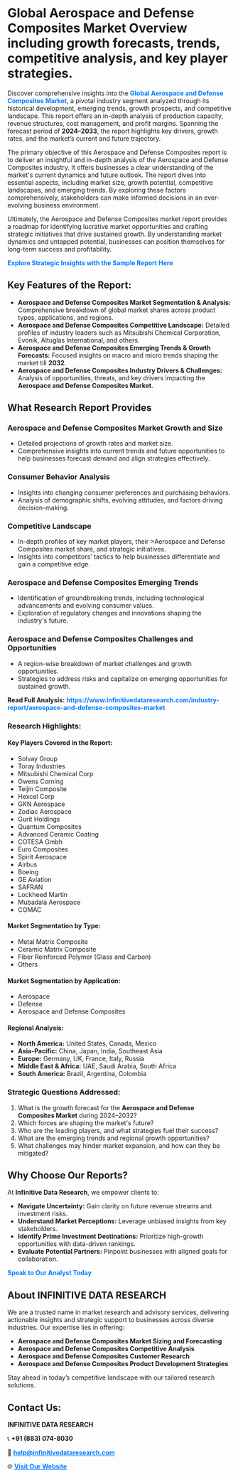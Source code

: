 <h1>Global Aerospace and Defense Composites Market Overview including growth forecasts, trends, competitive analysis, and key player strategies.</h1>
<p>
Discover comprehensive insights into the 
<a href="https://www.infinitivedataresearch.com/industry-report/aerospace-and-defense-composites-market" rel="dofollow" style="color: #007BFF; text-decoration: none;"><strong>Global Aerospace and Defense Composites Market</strong></a>, a pivotal industry segment analyzed through its historical development, emerging trends, growth prospects, and competitive landscape. This report offers an in-depth analysis of production capacity, revenue structures, cost management, and profit margins. Spanning the forecast period of <strong>2024–2033</strong>, the report highlights key drivers, growth rates, and the market’s current and future trajectory.
</p>
<p>
The primary objective of this Aerospace and Defense Composites report is to deliver an insightful and in-depth analysis of the Aerospace and Defense Composites industry. It offers businesses a clear understanding of the market's current dynamics and future outlook. The report dives into essential aspects, including market size, growth potential, competitive landscapes, and emerging trends. By exploring these factors comprehensively, stakeholders can make informed decisions in an ever-evolving business environment.
</p>
<p>
Ultimately, the Aerospace and Defense Composites market report provides a roadmap for identifying lucrative market opportunities and crafting strategic initiatives that drive sustained growth. By understanding market dynamics and untapped potential, businesses can position themselves for long-term success and profitability.
</p>
<p>
<a href="https://www.infinitivedataresearch.com/request-sample/reportId=110272" style="color: #007BFF; text-decoration: none;"><strong>Explore Strategic Insights with the Sample Report Here</strong></a>
</p>

<h2>Key Features of the Report:</h2>
<ul>
<li><strong>Aerospace and Defense Composites Market Segmentation & Analysis:</strong> Comprehensive breakdown of global market shares across product types, applications, and regions.</li>
<li><strong>Aerospace and Defense Composites Competitive Landscape:</strong> Detailed profiles of industry leaders such as Mitsubishi Chemical Corporation, Evonik, Altuglas International, and others.</li>
<li><strong>Aerospace and Defense Composites Emerging Trends & Growth Forecasts:</strong> Focused insights on macro and micro trends shaping the market till <strong>2032</strong>.</li>
<li><strong>Aerospace and Defense Composites Industry Drivers & Challenges:</strong> Analysis of opportunities, threats, and key drivers impacting the <strong>Aerospace and Defense Composites Market</strong>.</li>
</ul>

<h2>What Research Report Provides</h2>
<h3>Aerospace and Defense Composites Market Growth and Size</h3>
<ul>
<li>Detailed projections of growth rates and market size.</li>
<li>Comprehensive insights into current trends and future opportunities to help businesses forecast demand and align strategies effectively.</li>
</ul>

<h3>Consumer Behavior Analysis</h3>
<ul>
<li>Insights into changing consumer preferences and purchasing behaviors.</li>
<li>Analysis of demographic shifts, evolving attitudes, and factors driving decision-making.</li>
</ul>

<h3>Competitive Landscape</h3>
<ul>
<li>In-depth profiles of key market players, their >Aerospace and Defense Composites market share, and strategic initiatives.</li>
<li>Insights into competitors' tactics to help businesses differentiate and gain a competitive edge.</li>
</ul>

<h3>Aerospace and Defense Composites Emerging Trends</h3>
<ul>
<li>Identification of groundbreaking trends, including technological advancements and evolving consumer values.</li>
<li>Exploration of regulatory changes and innovations shaping the industry's future.</li>
</ul>

<h3>Aerospace and Defense Composites Challenges and Opportunities</h3>
<ul>
<li>A region-wise breakdown of market challenges and growth opportunities.</li>
<li>Strategies to address risks and capitalize on emerging opportunities for sustained growth.</li>
</ul>
<p><strong>Read Full Analysis:</strong> <a href="https://www.infinitivedataresearch.com/industry-report/aerospace-and-defense-composites-market" rel="dofollow" style="color: #007BFF; text-decoration: none;"><strong>https://www.infinitivedataresearch.com/industry-report/aerospace-and-defense-composites-market</strong></a></p>
<h3>Research Highlights:</h3>
<h4>Key Players Covered in the Report:</h4>
<ul><li>Solvay Group</li><li>Toray Industries</li><li>Mitsubishi Chemical Corp</li><li>Owens Corning</li><li>Teijin Composite</li><li>Hexcel Corp</li><li>GKN Aerospace</li><li>Zodiac Aerospace</li><li>Gurit Holdings</li><li>Quantum Composites</li><li>Advanced Ceramic Coating</li><li>COTESA Gmbh</li><li>Euro Composites</li><li>Spirit Aerospace</li><li>Airbus</li><li>Boeing</li><li>GE Aviation</li><li>SAFRAN</li><li>Lockheed Martin</li><li>Mubadala Aerospace</li><li>COMAC</li></ul>
<h4>Market Segmentation by Type:</h4>
<ul><li>Metal Matrix Composite</li><li>Ceramic Matrix Composite</li><li>Fiber Reinforced Polymer (Glass and Carbon)</li><li>Others</li></ul>
<h4>Market Segmentation by Application:</h4>
<ul><li>Aerospace</li><li>Defense</li><li>Aerospace and Defense Composites</li></ul>

<h4>Regional Analysis:</h4>
<ul>
<li><strong>North America:</strong> United States, Canada, Mexico</li>
<li><strong>Asia-Pacific:</strong> China, Japan, India, Southeast Asia</li>
<li><strong>Europe:</strong> Germany, UK, France, Italy, Russia</li>
<li><strong>Middle East & Africa:</strong> UAE, Saudi Arabia, South Africa</li>
<li><strong>South America:</strong> Brazil, Argentina, Colombia</li>
</ul>

<h3>Strategic Questions Addressed:</h3>
<ol>
<li>What is the growth forecast for the <strong>Aerospace and Defense Composites Market</strong> during 2024–2032?</li>
<li>Which forces are shaping the market's future?</li>
<li>Who are the leading players, and what strategies fuel their success?</li>
<li>What are the emerging trends and regional growth opportunities?</li>
<li>What challenges may hinder market expansion, and how can they be mitigated?</li>
</ol>

<h2>Why Choose Our Reports?</h2>
<p>At <strong>Infinitive Data Research</strong>, we empower clients to:</p>
<ul>
<li><strong>Navigate Uncertainty:</strong> Gain clarity on future revenue streams and investment risks.</li>
<li><strong>Understand Market Perceptions:</strong> Leverage unbiased insights from key stakeholders.</li>
<li><strong>Identify Prime Investment Destinations:</strong> Prioritize high-growth opportunities with data-driven rankings.</li>
<li><strong>Evaluate Potential Partners:</strong> Pinpoint businesses with aligned goals for collaboration.</li>
</ul>
<p><a href="https://www.infinitivedataresearch.com/industry-report/aerospace-and-defense-composites-market" rel="dofollow" style="color: #007BFF; text-decoration: none;"><strong>Speak to Our Analyst Today</strong></a></p>

<h2>About INFINITIVE DATA RESEARCH</h2>
<p>We are a trusted name in market research and advisory services, delivering actionable insights and strategic support to businesses across diverse industries. Our expertise lies in offering:</p>
<ul>
<li><strong>Aerospace and Defense Composites Market Sizing and Forecasting</strong></li>
<li><strong>Aerospace and Defense Composites Competitive Analysis</strong></li>
<li><strong>Aerospace and Defense Composites Customer Research</strong></li>
<li><strong>Aerospace and Defense Composites Product Development Strategies</strong></li>
</ul>
<p>Stay ahead in today’s competitive landscape with our tailored research solutions.</p>

<h2>Contact Us:</h2>
<p><strong>INFINITIVE DATA RESEARCH</strong></p>
<p>📞 <strong>+91 (883) 074-8030</strong></p>
<p>📧 <strong><a href="mailto:help@infinitivedataresearch.com" style="color: #007BFF;">help@infinitivedataresearch.com</a></strong></p>
<p>🌐 <strong><a href="https://www.infinitivedataresearch.com" rel="dofollow" style="color: #007BFF;">Visit Our Website</a></strong></p>